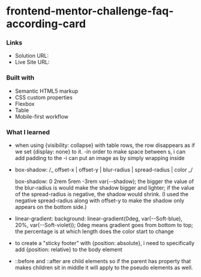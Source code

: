 # frontend-mentor-challenge-faq-according-card

### Links

- Solution URL: 
- Live Site URL: 


### Built with

- Semantic HTML5 markup
- CSS custom properties
- Flexbox
- Table
- Mobile-first workflow


### What I learned

- when using {visibility: collapse} with table rows, the row disappears as if we set {display: none} to it.
-in order to make space between <tr>s, i can add padding to the <td>
-i can put an image as <td> by simply wrapping <img>inside<td></td>

- box-shadow:
  /_ offset-x | offset-y | blur-radius | spread-radius | color _/
  
  box-shadow: 0 2rem 5rem -3rem var(--shadow);
  the bigger the value of the blur-radius is would make the shadow bigger and lighter; if the value of the spread-radius is negative, the shadow would shrink. (I used the negative spread-radius along with offset-y to make the shadow only appears on the bottom side.)

- linear-gradient:
  background: linear-gradient(0deg, var(--Soft-blue), 20%, var(--Soft-violet));
  0deg means gradient goes from bottom to top; the percentage is at which length does the color start to change

- to create a "sticky footer" with {position: absolute}, i need to specifically add {position: relative} to the body element

- ::before and ::after are child elements so if the parent has property that makes children sit in middle it will apply to the pseudo elements as well.
